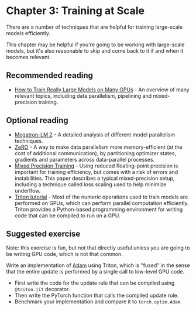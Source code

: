 # Chapter 3: Training at Scale

There are a number of techniques that are helpful for training large-scale models efficiently.

This chapter may be helpful if you're going to be working with large-scale models, but it's also reasonable to skip and come back to it if and when it becomes relevant.

## Recommended reading

- [How to Train Really Large Models on Many GPUs](https://lilianweng.github.io/posts/2021-09-25-train-large/) - An overview of many relevant topics, including data parallelism, pipelining and mixed-precision training.

## Optional reading

- [Megatron-LM 2](https://arxiv.org/abs/2104.04473) - A detailed analysis of different model parallelism techniques.
- [ZeRO](https://arxiv.org/abs/1910.02054) - A way to make data parallelism more memory-efficient (at the cost of additional communication), by partitioning optimizer states, gradients and parameters across data-parallel processes.
- [Mixed Precision Training](https://arxiv.org/abs/1710.03740) - Using reduced floating-point precision is important for training efficiency, but comes with a risk of errors and instabilities. This paper describes a typical mixed-precision setup, including a technique called loss scaling used to help minimize underflow.
- [Triton tutorial](https://triton-lang.org/master/getting-started/tutorials/01-vector-add.html) - Most of the numeric operations used to train models are performed on GPUs, which can perform parallel computation efficiently. Triton provides a Python-based programming environment for writing code that can be compiled to run on a GPU.

## Suggested exercise

Note: this exercise is fun, but not that directly useful unless you are going to be writing GPU code, which is not that common.

Write an implementation of [Adam](https://arxiv.org/abs/1412.6980) using Triton, which is "fused" in the sense that the entire update is performed by a single call to low-level GPU code.

- First write the code for the update rule that can be compiled using `@triton.jit` decorator.
- Then write the PyTorch function that calls the compiled update rule.
- Benchmark your implementation and compare it to `torch.optim.Adam`.
